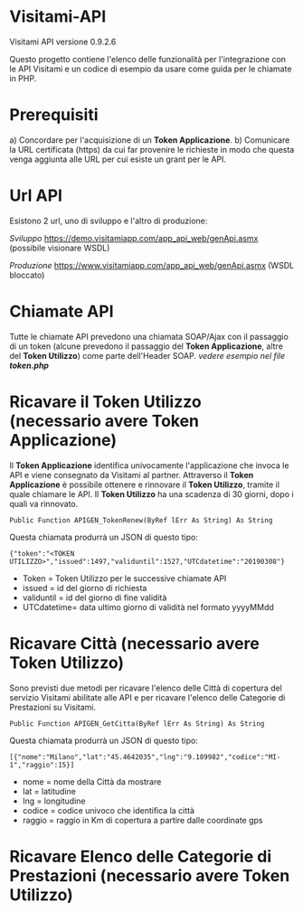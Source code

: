 # Visitami-API
Visitami API versione 0.9.2.6

Questo progetto contiene l'elenco delle funzionalità per l'integrazione con le API Visitami e un codice di esempio da usare come guida per le chiamate in PHP.

# Prerequisiti

a) Concordare per l'acquisizione di un <b>Token Applicazione</b>.
b) Comunicare la URL certificata (https) da cui far provenire le richieste in modo che questa venga aggiunta alle URL per cui esiste un grant per le API.

# Url API

Esistono 2 url, uno di sviluppo e l'altro di produzione:

<i> Sviluppo </i>
https://demo.visitamiapp.com/app_api_web/genApi.asmx (possibile visionare WSDL)

<i> Produzione </i>
https://www.visitamiapp.com/app_api_web/genApi.asmx (WSDL bloccato)

# Chiamate API

Tutte le chiamate API prevedono una chiamata SOAP/Ajax con il passaggio di un token (alcune prevedono il passaggio del <b>Token Applicazione</b>, altre del <b>Token Utilizzo</b>) come parte dell'Header SOAP.
<i>vedere esempio nel file <b>token.php</b></i>

# Ricavare il Token Utilizzo (necessario avere Token Applicazione)

Il <b>Token Applicazione</b> identifica univocamente l'applicazione che invoca le API e viene consegnato da Visitami al partner.
Attraverso il <b>Token Applicazione</b> è possibile ottenere e rinnovare il <b>Token Utilizzo</b>, tramite il quale chiamare le API.
Il <b>Token Utilizzo</b> ha una scadenza di 30 giorni, dopo i quali va rinnovato.

    Public Function APIGEN_TokenRenew(ByRef lErr As String) As String

Questa chiamata produrrà un JSON di questo tipo:

    {"token":"<TOKEN UTILIZZO>","issued":1497,"validuntil":1527,"UTCdatetime":"20190308"}

* Token      = Token Utilizzo per le successive chiamate API
* issued     = id del giorno di richiesta
* validuntil = id del giorno di fine validità
* UTCdatetime= data ultimo giorno di validità nel formato yyyyMMdd
    
# Ricavare Città (necessario avere Token Utilizzo)

Sono previsti due metodi per ricavare l'elenco delle Città di copertura del servizio Visitami abilitate alle API e per ricavare l'elenco delle Categorie di Prestazioni su Visitami.

    Public Function APIGEN_GetCitta(ByRef lErr As String) As String
    
Questa chiamata produrrà un JSON di questo tipo:

    [{"nome":"Milano","lat":"45.4642035","lng":"9.189982","codice":"MI-1","raggio":15}]

* nome     = nome della Città da mostrare
* lat      = latitudine
* lng      = longitudine
* codice   = codice univoco che identifica la città
* raggio   = raggio in Km di copertura a partire dalle coordinate gps

# Ricavare Elenco delle Categorie di Prestazioni (necessario avere Token Utilizzo)





